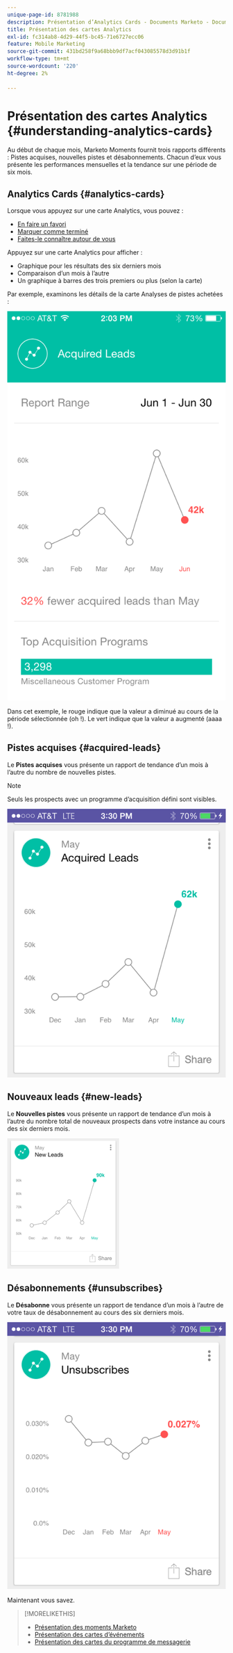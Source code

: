 ```yaml
---
unique-page-id: 8781988
description: Présentation d’Analytics Cards - Documents Marketo - Documentation du produit
title: Présentation des cartes Analytics
exl-id: fc314ab8-4d29-44f5-bc45-71e6727ecc06
feature: Mobile Marketing
source-git-commit: 431bd258f9a68bbb9df7acf043085578d3d91b1f
workflow-type: tm+mt
source-wordcount: '220'
ht-degree: 2%

---
```


# Présentation des cartes Analytics {#understanding-analytics-cards}

Au début de chaque mois, Marketo Moments fournit trois rapports différents : Pistes acquises, nouvelles pistes et désabonnements. Chacun d’eux vous présente les performances mensuelles et la tendance sur une période de six mois.

## Analytics Cards {#analytics-cards}

Lorsque vous appuyez sur une carte Analytics, vous pouvez :

* [En faire un favori](/help/marketo/product-docs/core-marketo-concepts/mobile-apps/marketo-moments/working-with-moments/creating-a-favorite.md)
* [Marquer comme terminé](/help/marketo/product-docs/core-marketo-concepts/mobile-apps/marketo-moments/working-with-moments/marking-it-done.md)
* [Faites-le connaître autour de vous](/help/marketo/product-docs/core-marketo-concepts/mobile-apps/marketo-moments/working-with-moments/sharing-a-moment.md)

Appuyez sur une carte Analytics pour afficher :

* Graphique pour les résultats des six derniers mois
* Comparaison d’un mois à l’autre
* Un graphique à barres des trois premiers ou plus (selon la carte)

Par exemple, examinons les détails de la carte Analyses de pistes achetées :

![](assets/image2015-7-6-14-3a5-3a25.png)

Dans cet exemple, le rouge indique que la valeur a diminué au cours de la période sélectionnée (oh !). Le vert indique que la valeur a augmenté (aaaa !).

## Pistes acquises {#acquired-leads}

Le **Pistes acquises** vous présente un rapport de tendance d’un mois à l’autre du nombre de nouvelles pistes.

>[!NOTE]
>
>Seuls les prospects avec un programme d’acquisition défini sont visibles.

![](assets/image2015-6-30-14-3a31-3a40.png)

## Nouveaux leads {#new-leads}

Le **Nouvelles pistes** vous présente un rapport de tendance d’un mois à l’autre du nombre total de nouveaux prospects dans votre instance au cours des six derniers mois.

![](assets/image2015-6-30-14-3a33-3a23.png)

## Désabonnements {#unsubscribes}

Le **Désabonne** vous présente un rapport de tendance d’un mois à l’autre de votre taux de désabonnement au cours des six derniers mois.

![](assets/image2015-6-30-14-3a29-3a3.png)

Maintenant vous savez.

>[!MORELIKETHIS]
>
>* [Présentation des moments Marketo](/help/marketo/product-docs/core-marketo-concepts/mobile-apps/marketo-moments/understanding-moments/understanding-marketo-moments.md)
>* [Présentation des cartes d’événements](/help/marketo/product-docs/core-marketo-concepts/mobile-apps/marketo-moments/understanding-moments/understanding-event-cards.md)
>* [Présentation des cartes du programme de messagerie](/help/marketo/product-docs/core-marketo-concepts/mobile-apps/marketo-moments/understanding-moments/understanding-email-program-cards.md)
